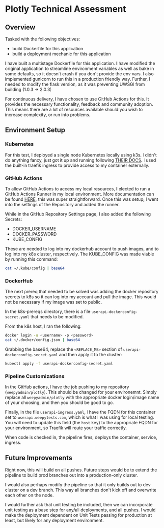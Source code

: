 # Plotly Technical Assessment

## Overview

Tasked with the following objectives:
- build Dockerfile for this application
- build a deployment mechanic for this application

I have built a multistage Dockerfile for this application. I have modified the original application to streamline environment variables as well as bake in some defaults, so it doesn't crash if you don't provide the env vars. I also implemented gunicorn to run this in a production friendly way. Further, I needed to modify the flask version, as it was preventing UWSGI from building (1.0.3 -> 2.0.3)

For continuous delivery, I have chosen to use GitHub Actions for this. It provides the necessary functionality, feedback and community adoption. This means there are a lot of resources available should you wish to increase complexity, or run into problems.

## Environment Setup

### Kubernetes

For this test, I deployed a single node Kubernetes locally using k3s. I didn't do anything fancy, just got it up and running following [THEIR DOCS](https://docs.k3s.io/quick-start). I used the built-in traefik ingress to provide access to my container externally.


### GitHub Actions

To allow GitHub Actions to access my local resources, I elected to run a GitHub Actions Runner in my local environment. More documentation can be found [HERE](https://docs.github.com/en/actions/hosting-your-own-runners/managing-self-hosted-runners/adding-self-hosted-runners?learn=hosting_your_own_runners&learnProduct=actions), this was super straightforward. Once this was setup, I went into the settings of the Repository and added the runner.

While in the GitHub Repository Settings page, I also added the following Secrets:
- DOCKER_USERNAME
- DOCKER_PASSWORD
- KUBE_CONFIG

These are needed to log into my dockerhub account to push images, and to log into my k8s cluster, respectively. The KUBE_CONFIG was made viable by running this command:

```bash
cat ~/.kube/config | base64
```

### DockerHub

The next prereq that needed to be solved was adding the docker repository secrets to k8s so it can log into my account and pull the image. This would not be necessary if my image was set to public. 

In the k8s-prereqs directory, there is a file `userapi-dockerconfig-secret.yaml` that needs to be modified. 

From the k8s host, I ran the following:

```bash
docker login -u <username> -p <password>
cat ~/.docker/config.json | base64
```

Grabbing the base64, replace the `<REPLACE_ME>` section of `userapi-dockerconfig-secret.yaml` and then apply it to the cluster:

```bash
kubectl apply -f userapi-dockerconfig-secret.yaml
```

### Pipeline Customizations

In the GitHub actions, I have the job pushing to my repository (`weepyadmin/plotly`). This should be changed for your environemnt. Simply replace all `weepyadmin/plotly` with the appropriate docker login/image name of your choosing, and then you should be good to go.

Finally, in the file `userapi-ingress.yaml`, I have the FQDN for this container set to `userapi.weepytests.com`, which is what I was using for local testing. You will need to update this field (the `host` key) to the appropriate FQDN for your environment, so Traefik will route your traffic correctly.

When code is checked in, the pipeline fires, deploys the container, service, ingress. 

## Future Improvements

Right now, this will build on all pushes. Future steps would be to extend the pipeline to build prod branches out into a production-only cluster. 

I would also perhaps modify the pipeline so that it only builds out to dev cluster on a dev branch. This way all branches don't kick off and overwrite each other on the node. 

I would further ask that unit testing be included, then we can incorporate unit testing as a base step for any/all deployments, and all pushes. I would make the deployment dependent on Unit Tests passing for production at least, but likely for any deployment environment. 